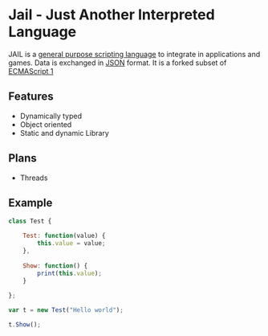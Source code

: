 # Jail - Just Another Interpreted Language

JAIL is a [general purpose scripting language](https://en.wikipedia.org/wiki/General-purpose_language) to integrate in applications and games. Data is exchanged in [JSON](https://www.json.org/json-en.html) format. It is a forked subset of [ECMAScript 1](https://www.ecma-international.org/wp-content/uploads/ECMA-262_1st_edition_june_1997.pdf)

## Features
 * Dynamically typed
 * Object oriented
 * Static and dynamic Library

## Plans
 * Threads
   
## Example
```Javascript
class Test {

    Test: function(value) {
        this.value = value;
    },
    
    Show: function() {
        print(this.value);
    }
    
};

var t = new Test("Hello world");

t.Show();
```
